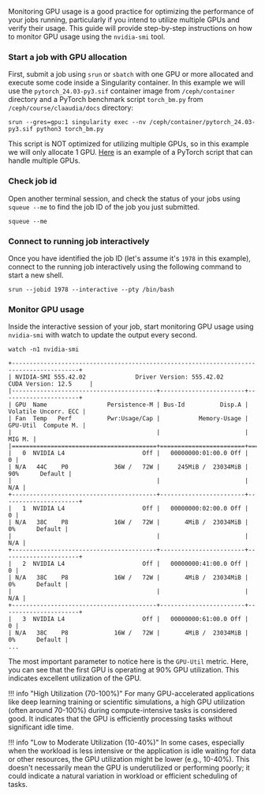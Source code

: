 Monitoring GPU usage is a good practice for optimizing the performance of your jobs running, particularly if you intend to utilize multiple GPUs and verify their usage. This guide will provide step-by-step instructions on how to monitor GPU usage using the `nvidia-smi` tool.

### Start a job with GPU allocation

First, submit a job using `srun` or `sbatch` with one GPU or more allocated and execute some code inside a Singularity container. In this example we will use the `pytorch_24.03-py3.sif` container image from `/ceph/container` directory and a PyTorch benchmark script `torch_bm.py` from `/ceph/course/claaudia/docs` directory:

```
srun --gres=gpu:1 singularity exec --nv /ceph/container/pytorch_24.03-py3.sif python3 torch_bm.py
```


This script is NOT optimized for utilizing multiple GPUs, so in this example we will only allocate 1 GPU. [Here](multiple-gpus-with-pytorch.md) is an example of a PyTorch script that can handle multiple GPUs.

### Check job id

Open another terminal session, and check the status of your jobs using `squeue --me` to find the job ID of the job you just submitted.

```
squeue --me
```

### Connect to running job interactively

Once you have identified the job ID (let's assume it's `1978` in this example), connect to the running job interactively using the following command to start a new shell.

```
srun --jobid 1978 --interactive --pty /bin/bash
```

### Monitor GPU usage

Inside the interactive session of your job, start monitoring GPU usage using `nvidia-smi` with watch to update the output every second.

```
watch -n1 nvidia-smi
```

```
+-----------------------------------------------------------------------------------------+
| NVIDIA-SMI 555.42.02              Driver Version: 555.42.02      CUDA Version: 12.5     |
|-----------------------------------------+------------------------+----------------------+
| GPU  Name                 Persistence-M | Bus-Id          Disp.A | Volatile Uncorr. ECC |
| Fan  Temp   Perf          Pwr:Usage/Cap |           Memory-Usage | GPU-Util  Compute M. |
|                                         |                        |               MIG M. |
|=========================================+========================+======================|
|   0  NVIDIA L4                      Off |   00000000:01:00.0 Off |                    0 |
| N/A   44C    P0             36W /   72W |     245MiB /  23034MiB |     90%      Default |
|                                         |                        |                  N/A |
+-----------------------------------------+------------------------+----------------------+
|   1  NVIDIA L4                      Off |   00000000:02:00.0 Off |                    0 |
| N/A   38C    P8             16W /   72W |       4MiB /  23034MiB |      0%      Default |
|                                         |                        |                  N/A |
+-----------------------------------------+------------------------+----------------------+
|   2  NVIDIA L4                      Off |   00000000:41:00.0 Off |                    0 |
| N/A   38C    P8             16W /   72W |       4MiB /  23034MiB |      0%      Default |
|                                         |                        |                  N/A |
+-----------------------------------------+------------------------+----------------------+
|   3  NVIDIA L4                      Off |   00000000:61:00.0 Off |                    0 |
| N/A   38C    P8             16W /   72W |       4MiB /  23034MiB |      0%      Default |
...
```

The most important parameter to notice here is the `GPU-Util` metric. Here, you can see that the first GPU is operating at 90% GPU utilization. This indicates excellent utilization of the GPU.

!!! info "High Utilization (70-100%)"
    For many GPU-accelerated applications like deep learning training or scientific simulations, a high GPU utilization (often around 70-100%) during compute-intensive tasks is considered good. It indicates that the GPU is efficiently processing tasks without significant idle time.

!!! info "Low to Moderate Utilization (10-40%)"
    In some cases, especially when the workload is less intensive or the application is idle waiting for data or other resources, the GPU utilization might be lower (e.g., 10-40%). This doesn't necessarily mean the GPU is underutilized or performing poorly; it could indicate a natural variation in workload or efficient scheduling of tasks.